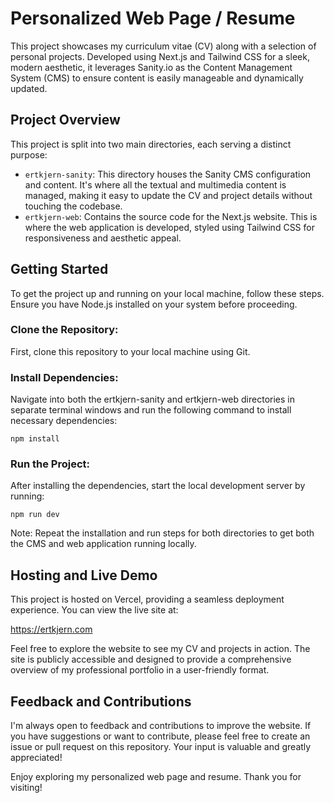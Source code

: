 
# Personalized Web Page / Resume

This project showcases my curriculum vitae (CV) along with a selection of personal projects. Developed using Next.js and Tailwind CSS for a sleek, modern aesthetic, it leverages Sanity.io as the Content Management System (CMS) to ensure content is easily manageable and dynamically updated.

## Project Overview
This project is split into two main directories, each serving a distinct purpose:

- `ertkjern-sanity`: This directory houses the Sanity CMS configuration and content. It's where all the textual and multimedia content is managed, making it easy to update the CV and project details without touching the codebase.
- `ertkjern-web`: Contains the source code for the Next.js website. This is where the web application is developed, styled using Tailwind CSS for responsiveness and aesthetic appeal.

## Getting Started
To get the project up and running on your local machine, follow these steps. Ensure you have Node.js installed on your system before proceeding.

### Clone the Repository: 
First, clone this repository to your local machine using Git.

### Install Dependencies:
Navigate into both the ertkjern-sanity and ertkjern-web directories in separate terminal windows and run the following command to install necessary dependencies:

    npm install

### Run the Project:
After installing the dependencies, start the local development server by running:

    npm run dev

Note: Repeat the installation and run steps for both directories to get both the CMS and web application running locally.

## Hosting and Live Demo

This project is hosted on Vercel, providing a seamless deployment experience. You can view the live site at:

https://ertkjern.com

Feel free to explore the website to see my CV and projects in action. The site is publicly accessible and designed to provide a comprehensive overview of my professional portfolio in a user-friendly format.

## Feedback and Contributions

I'm always open to feedback and contributions to improve the website. If you have suggestions or want to contribute, please feel free to create an issue or pull request on this repository. Your input is valuable and greatly appreciated!

Enjoy exploring my personalized web page and resume. Thank you for visiting!